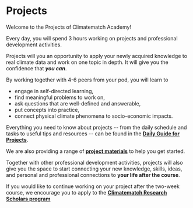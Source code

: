# Projects

Welcome to the Projects of Climatematch Academy!

Every day, you will spend 3 hours working on projects and professional development activities.

Projects will you an opportunity to apply your newly acquired knowledge to real climate data and work on one topic in depth. It will give you the confidence that ***you can***. 

By working together with 4-6 peers from your pod, you will learn to
- engage in self-directed learning,
- find meaningful problems to work on,
- ask questions that are well-defined and answerable,
- put concepts into practice,
- connect physical climate phenomena to socio-economic impacts.

Everything you need to know about projects -- from the daily schedule and tasks to useful tips and resources -- can be found in the  **[Daily Guide for Projects](./docs/daily_guide_for_projects.md)**.

We are also providing a range of **[project materials](./docs/dataset_overview.md)** to help you get started.

Together with other professional development activities, projects will also give you the space to start connecting your new knowledge, skills, ideas, and personal and professional connections to **your life after the course**.

If you would like to continue working on your project after the two-week course, we encourage you to apply to the **[Climatematch Research Scholars program](./docs/continuing_your_project_after_the_course.md)**


